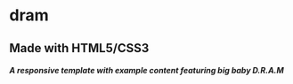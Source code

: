# dram
## Made with HTML5/CSS3

##### A responsive template with example content featuring big baby D.R.A.M

